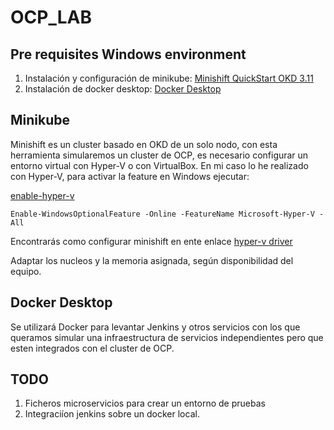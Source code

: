 # OCP_LAB

## Pre requisites Windows environment

1. Instalación y configuración de minikube: [Minishift QuickStart OKD 3.11](https://docs.okd.io/3.11/minishift/getting-started/quickstart.html)
2. Instalación de docker desktop: [Docker Desktop](https://docs.docker.com/desktop/install/windows-install/)

## Minikube

Minishift es un cluster basado en OKD de un solo nodo, con esta herramienta simularemos un cluster de OCP, es necesario configurar un entorno virtual con Hyper-V o con VirtualBox.
En mi caso lo he realizado con Hyper-V, para activar la feature en Windows ejecutar:

[enable-hyper-v](https://learn.microsoft.com/en-us/virtualization/hyper-v-on-windows/quick-start/enable-hyper-v)

`Enable-WindowsOptionalFeature -Online -FeatureName Microsoft-Hyper-V -All`

Encontrarás como configurar minishift en ente enlace [hyper-v driver](https://docs.okd.io/3.11/minishift/getting-started/setting-up-virtualization-environment.html#setting-up-hyper-v-driver)

Adaptar los nucleos y la memoria asignada, según disponibilidad del equipo.

## Docker Desktop

Se utilizará Docker para levantar Jenkins y otros servicios con los que queramos simular una infraestructura de servicios independientes pero que esten integrados con 
el cluster de OCP.


## TODO

1. Ficheros microservicios para crear un entorno de pruebas
2. Integraciíon jenkins sobre un docker local.
